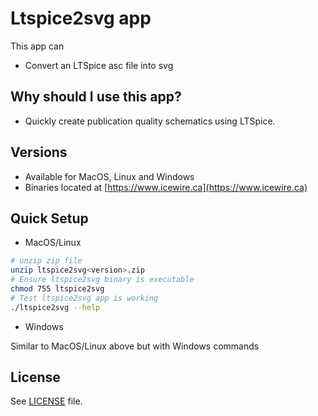 Ltspice2svg app
======================

This app can

- Convert an LTSpice asc file into svg

Why should I use this app?
-----
- Quickly create publication quality schematics using LTSpice. 


Versions
--------
- Available for MacOS, Linux and Windows
- Binaries located at [https://www.icewire.ca](https://www.icewire.ca)

Quick Setup
-----------

- MacOS/Linux

```bash
# unzip zip file
unzip ltspice2svg<version>.zip
# Ensure ltspice2svg binary is executable
chmod 755 ltspice2svg
# Test ltspice2svg app is working
./ltspice2svg --help
```

- Windows

Similar to MacOS/Linux above but with Windows commands


License
-------

See [LICENSE](LICENSE) file.
